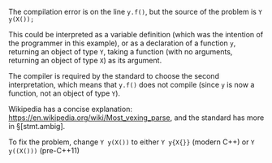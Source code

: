 The compilation error is on the line `y.f()`, but the source of the problem is `Y y(X());`

This could be interpreted as a variable definition (which was the intention of the programmer in this example), or as a declaration of a function `y`, returning an object of type `Y`, taking a function (with no arguments, returning an object of type `X`) as its argument.

The compiler is required by the standard to choose the second interpretation, which means that `y.f()` does not compile (since `y` is now a function, not an object of type `Y`).

Wikipedia has a concise explanation: <https://en.wikipedia.org/wiki/Most_vexing_parse>, and the standard has more in §[stmt.ambig].

To fix the problem, change `Y y(X())` to either `Y y{X{}}` (modern C++) or `Y y((X()))` (pre-C++11)